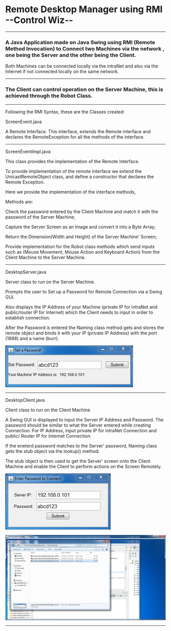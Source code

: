 # Remote Desktop Manager using RMI  --Control Wiz--
***

### A Java Application made on Java Swing using RMI (Remote Method Invocation) to Connect two Machines via the network , one being the Server and the other being the Client. 

Both Machines can be connected locally via the intraNet and also via the Internet if not connected locally on the same network.

---

### The Client can control operation on the Server Machine, this is achieved through the Robot Class.
---

Following the RMI Syntax, these are the Classes created:

ScreenEvent.java

A Remote Interface.
This interface, extends the Remote interface and declares the RemoteException for all the methods of the interface.

---

ScreenEventImpl.java

This class provides the implementation of the Remote Interface.

To provide implementation of the remote interface we extend the UnicastRemoteObject class, and define a constructor that declares the Remote Exception.
  
Here we provide the implementation of the interface methods,
 
Methods are: 
 
Check the password entered by the Client Machine and match it with the password of the Server Machine;

Capture the Server Screen as an Image and convert it into a Byte Array;

Return the Dimension(Width and Height) of the Server Machine' Screen;

Provide implementation for the Robot class methods which send inputs such as (Mouse Movement, Mouse Action and Keyboard Action) from the Client Machine to the Server Machine.

---

DesktopServer.java

Server class to run on the Server Machine.
 
Prompts the user to Set up a Password for Remote Connection via a Swing GUI.

Also displays the IP Address of your Machine (private IP for intraNet and public/router IP for Internet) which the Client needs to input in order to establish connection.

After the Password is entered the Naming class method gets and stores the remote object and binds it with your IP (private IP Address) with the port (1888) and a name (burr).

![Capture_RemoteDesktopManager_ServerPassword.PNG](https://github.com/04xRaynal/RemoteDesktopManager_JavaRMI_--Control_Wiz--/blob/798d1b2720da6fd81883ad8e6445e343e170d39d/Captured%20Images/Capture_RemoteDesktopManager_ServerPassword.PNG)

---

DesktopClient.java

Client class to run on the Client Machine
 
A Swing GUI is displayed to input the Server IP Address and Password. 
The password should be similar to what the Server entered while creating Connection.
For IP Address, input private IP for intraNet Connection and public/ Router IP for Internet Connection.
 
If the eneterd password matches to the Server' password, Naming class gets the stub object via the lookup() method.
 
The stub object is then used to get the Server' screen onto the Client Machine and enable the Client to perform actions on the Screen Remotely.

![Capture_RemoteDesktopManager_ClientConnection.PNG](https://github.com/04xRaynal/RemoteDesktopManager_JavaRMI_--Control_Wiz--/blob/798d1b2720da6fd81883ad8e6445e343e170d39d/Captured%20Images/Capture_RemoteDesktopManager_ClientConnection.PNG)

![Capture_RemoteDesktopManager_RemoteScreen.PNG](https://github.com/04xRaynal/RemoteDesktopManager_JavaRMI_--Control_Wiz--/blob/798d1b2720da6fd81883ad8e6445e343e170d39d/Captured%20Images/Capture_RemoteDesktopManager_RemoteScreen.PNG)

---


